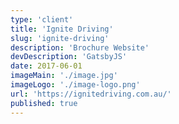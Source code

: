 ```yaml
---
type: 'client'
title: 'Ignite Driving'
slug: 'ignite-driving'
description: 'Brochure Website'
devDescription: 'GatsbyJS'
date: 2017-06-01
imageMain: './image.jpg'
imageLogo: './image-logo.png'
url: 'https://ignitedriving.com.au/'
published: true
---
```

